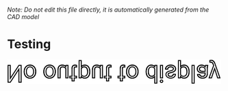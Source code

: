 ###### Note: Do not edit this file directly, it is automatically generated from the CAD model

# Testing

![](/project.svg)



 

